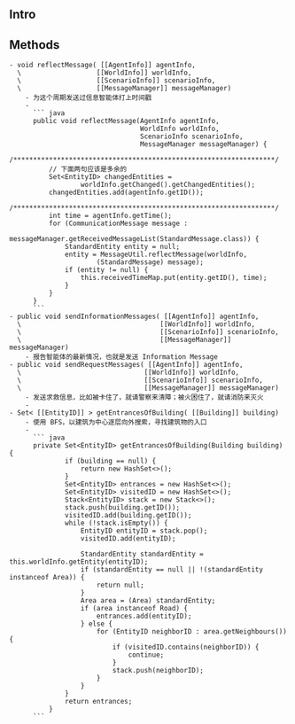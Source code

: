 ## Intro
## Methods
	- void reflectMessage( [[AgentInfo]] agentInfo, 
	  \                   [[WorldInfo]] worldInfo,
	  \                   [[ScenarioInfo]] scenarioInfo,
	  \                   [[MessageManager]] messageManager)
		- 为这个周期发送过信息智能体打上时间戳
		-
		  ``` java
		  public void reflectMessage(AgentInfo agentInfo,
		                             WorldInfo worldInfo,
		                             ScenarioInfo scenarioInfo,
		                             MessageManager messageManager) {
		      /******************************************************************/
		      // 下面两句应该是多余的
		      Set<EntityID> changedEntities =
		              worldInfo.getChanged().getChangedEntities();
		      changedEntities.add(agentInfo.getID());
		      /******************************************************************/
		      int time = agentInfo.getTime();
		      for (CommunicationMessage message :
		              messageManager.getReceivedMessageList(StandardMessage.class)) {
		          StandardEntity entity = null;
		          entity = MessageUtil.reflectMessage(worldInfo,
		                  (StandardMessage) message);
		          if (entity != null) {
		              this.receivedTimeMap.put(entity.getID(), time);
		          }
		      }
		  }
		  ```
	- public void sendInformationMessages( [[AgentInfo]] agentInfo,
	  \                                   [[WorldInfo]] worldInfo,
	  \                                   [[ScenarioInfo]] scenarioInfo,
	  \                                   [[MessageManager]] messageManager)
		- 报告智能体的最新情况，也就是发送 Information Message
	- public void sendRequestMessages( [[AgentInfo]] agentInfo,
	  \                               [[WorldInfo]] worldInfo, 
	  \                               [[ScenarioInfo]] scenarioInfo,
	  \                               [[MessageManager]] messageManager)
		- 发送求救信息，比如被卡住了，就请警察来清障；被火困住了，就请消防来灭火
		-
	- Set< [[EntityID]] > getEntrancesOfBuilding( [[Building]] building)
		- 使用 BFS，以建筑为中心逐层向外搜索，寻找建筑物的入口
		-
		  ``` java
		  private Set<EntityID> getEntrancesOfBuilding(Building building) {
		          if (building == null) {
		              return new HashSet<>();
		          }
		          Set<EntityID> entrances = new HashSet<>();
		          Set<EntityID> visitedID = new HashSet<>();
		          Stack<EntityID> stack = new Stack<>();
		          stack.push(building.getID());
		          visitedID.add(building.getID());
		          while (!stack.isEmpty()) {
		              EntityID entityID = stack.pop();
		              visitedID.add(entityID);
		  		  
		              StandardEntity standardEntity = this.worldInfo.getEntity(entityID);
		              if (standardEntity == null || !(standardEntity instanceof Area)) {
		                  return null;
		              }
		              Area area = (Area) standardEntity;
		              if (area instanceof Road) {
		                  entrances.add(entityID);
		              } else {
		                  for (EntityID neighborID : area.getNeighbours()) {
		                      if (visitedID.contains(neighborID)) {
		                          continue;
		                      }
		                      stack.push(neighborID);
		                  }
		              }
		          }
		          return entrances;
		      }
		  ```